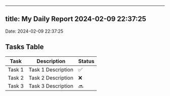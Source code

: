 
---
title: My Daily Report 2024-02-09 22:37:25
---

Date: 2024-02-09 22:37:25

## Tasks Table

| Task | Description | Status |
|------|-------------|--------|
| Task 1 | Task 1 Description | ✅ |
| Task 2 | Task 2 Description | ❌ |
| Task 3 | Task 3 Description | 🔜 |
